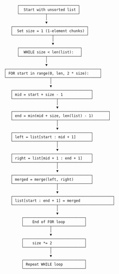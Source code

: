             ┌───────────────────────────┐
            │  Start with unsorted list │
            └────────────┬──────────────┘
                         │
                         ▼
         ┌──────────────────────────────────┐
         │  Set size = 1 (1-element chunks) │
         └──────────────────┬───────────────┘
                            │
                            ▼
            ┌────────────────────────────┐
            │  WHILE size < len(list):   │
            └────────────┬───────────────┘
                         │
                         ▼
      ┌───────────────────────────────────────────┐
      │ FOR start in range(0, len, 2 * size):     │
      └────────────────────┬──────────────────────┘
                           │
                           ▼
         ┌────────────────────────────────────┐
         │ mid = start + size - 1             │
         └────────────────────┬───────────────┘
                              │
                              ▼
         ┌────────────────────────────────────────────┐
         │ end = min(mid + size, len(list) - 1)       │
         └────────────────────┬───────────────────────┘
                              │
                              ▼
         ┌────────────────────────────────────┐
         │ left = list[start : mid + 1]       │
         └────────────────────┬───────────────┘
                              │
                              ▼
         ┌────────────────────────────────────┐
         │ right = list[mid + 1 : end + 1]    │
         └────────────────────┬───────────────┘
                              │
                              ▼
         ┌────────────────────────────────────┐
         │ merged = merge(left, right)        │
         └────────────────────┬───────────────┘
                              │
                              ▼
         ┌──────────────────────────────────────────────┐
         │ list[start : end + 1] = merged               │
         └────────────────────┬─────────────────────────┘
                              │
                              ▼
              ┌────────────────────────────┐
              │    End of FOR loop         │
              └────────────┬───────────────┘
                           │
                           ▼
              ┌────────────────────────────┐
              │    size *= 2               │
              └────────────┬───────────────┘
                           │
                           ▼
              ┌────────────────────────────┐
              │ Repeat WHILE loop          │
              └────────────────────────────┘